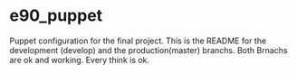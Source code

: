 e90_puppet
==========

Puppet configuration  for the final project.
This is the README for the development (develop) and the production(master) branchs.
Both Brnachs are ok and working.
Every think is ok.

